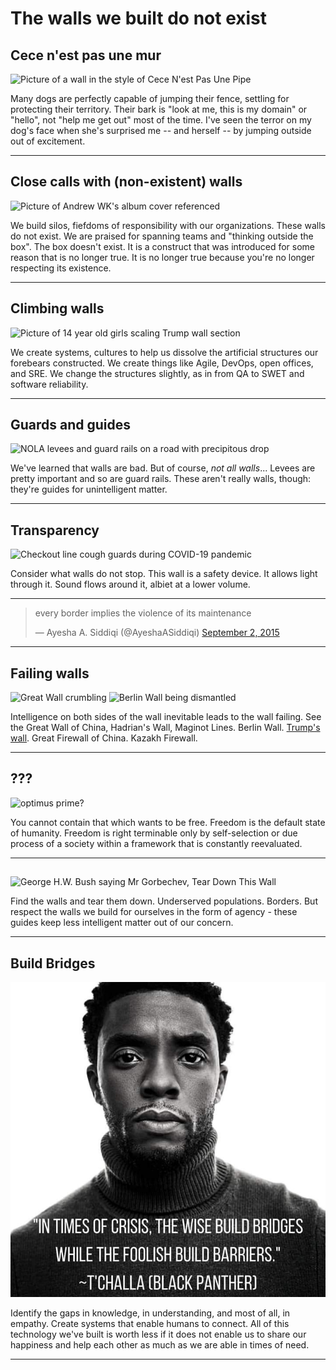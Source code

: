 # The walls we built do not exist


## Cece n'est pas une mur

![Picture of a wall in the style of Cece N'est Pas Une Pipe](#)

Many dogs are perfectly capable of jumping their fence, settling for protecting their territory.
Their bark is "look at me, this is my domain" or "hello", not "help me get out" most of the time.
I've seen the terror on my dog's face when she's surprised me -- and herself -- by jumping outside out of excitement.

---------

## Close calls with (non-existent) walls

![Picture of Andrew WK's album cover referenced](#)

We build silos, fiefdoms of responsibility with our organizations.
These walls do not exist.
We are praised for spanning teams and "thinking outside the box".
The box doesn't exist. It is a construct that was introduced for some reason that is no longer true.
It is no longer true because you're no longer respecting its existence.

---------

## Climbing walls

![Picture of 14 year old girls scaling Trump wall section](#)

We create systems, cultures to help us dissolve the artificial structures our forebears constructed.
We create things like Agile, DevOps, open offices, and SRE.
We change the structures slightly, as in from QA to SWET and software reliability.

---------

## Guards and guides

![NOLA levees and guard rails on a road with precipitous drop](#)

We've learned that walls are bad.
But of course, _not all walls_...
Levees are pretty important and so are guard rails.
These aren't really walls, though: they're guides for unintelligent matter.

---------

## Transparency

![Checkout line cough guards during COVID-19 pandemic](#)

Consider what walls do not stop.
This wall is a safety device.
It allows light through it.
Sound flows around it, albiet at a lower volume.

---------

<blockquote class="twitter-tweet"><p lang="en" dir="ltr">every border implies the violence of its maintenance</p>&mdash; Ayesha A. Siddiqi (@AyeshaASiddiqi) <a href="https://twitter.com/AyeshaASiddiqi/status/639054385797038080?ref_src=twsrc%5Etfw">September 2, 2015</a></blockquote> <script async src="https://platform.twitter.com/widgets.js" charset="utf-8"></script>

---------

## Failing walls

![Great Wall crumbling](#)
![Berlin Wall being dismantled](#)

Intelligence on both sides of the wall inevitable leads to the wall failing.
See the Great Wall of China, Hadrian's Wall, Maginot Lines.
Berlin Wall.
[Trump's wall](https://www.cnn.com/2020/01/29/politics/us-border-wall-falls-over-high-winds/index.html).
Great Firewall of China. Kazakh Firewall.

---------

## ???

![optimus prime?](#)

You cannot contain that which wants to be free.
Freedom is the default state of humanity.
Freedom is right terminable only by self-selection or due process of a society within a framework that is constantly reevaluated.

---------

##

![George H.W. Bush saying Mr Gorbechev, Tear Down This Wall](#)

Find the walls and tear them down.
Underserved populations.
Borders.
But respect the walls we build for ourselves in the form of agency - these guides keep less intelligent matter out of our concern.

---------

## Build Bridges

!["In times of crisis, the wise build bridges while the foolish build barriers." - T'Challa, Black Panther (2018)](chadwickboseman-tchalla-bridges-walls.jpg)

Identify the gaps in knowledge, in understanding,
and most of all, in empathy.
Create systems that enable humans to connect.
All of this technology we've built is worth less
if it does not enable us to share our happiness
and help each other as much as we are able in times of need.

---------
